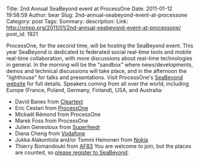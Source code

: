 Title: 2nd Annual SeaBeyond event at ProcessOne
Date: 2011-01-12 19:58:59
Author: bear
Slug: 2nd-annual-seabeyond-event-at-processone
Category: post
Tags: 
Summary: description:
Link: http://xmpp.org/2011/01/2nd-annual-seabeyond-event-at-processone/
post_id: 1921


ProcessOne, for the second time, will be hosting the SeaBeyond event. This year SeaBeyond is dedicated to federated social real-time tools and mobile real-time collaboration, with more discussions about real-time technologies in general. In the morning will be the "sandbox" where news/developments, demos and technical discussions will take place, and in the afternoon the "lighthouse" for talks and presentations. Visit ProcessOne's [SeaBeyond website](https://www.process-one.net/seabeyond/) for full details. Speakers coming from all over the world, including Europe (France, Poland, Germany, Finland), USA, and Australia:

* David Banes from [Cleartext](http://www.cleartext.com/)
* Eric Cestari from [ProcessOne](http://www.process-one.net/)
* Mickaël Rémond from ProcessOne
* Marek Foss from ProcessOne
* Julien Genestoux from [Superfeedr](http://superfeedr.com/)
* Diana Cheng from [Vodafone](http://www.vodafone.com/)
* Jukka Alakontiola and/or Tommi Heinonen from [Nokia](http://www.nokia.com/)
* Thierry Bomandouki from [AF83](http://af83.com/)
You are welcome to join, but the places are counted, so [please register to SeaBeyond](http://www.process-one.net/en/company/contact/).
